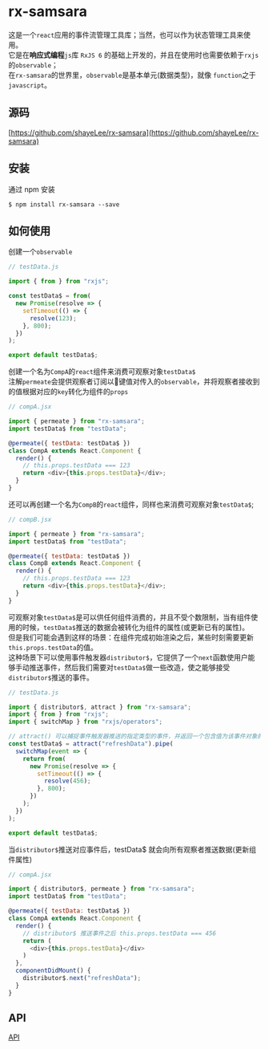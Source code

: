 # rx-samsara

这是一个`react`应用的事件流管理工具库；当然，也可以作为状态管理工具来使用。<br>
它是在**响应式编程**`js`库 `RxJS 6` 的基础上开发的，并且在使用时也需要依赖于`rxjs`的`observable`；<br>
在`rx-samsara`的世界里，`observable`是基本单元(数据类型)，就像 `function`之于`javascript`。<br>

## 源码

[https://github.com/shayeLee/rx-samsara](https://github.com/shayeLee/rx-samsara)

## 安装

通过 npm 安装

```
$ npm install rx-samsara --save
```

## 如何使用

创建一个`observable`

```javascript
// testData.js

import { from } from "rxjs";

const testData$ = from(
  new Promise(resolve => {
    setTimeout(() => {
      resolve(123);
    }, 800);
  })
);

export default testData$;
```

创建一个名为`CompA`的`react`组件来消费可观察对象`testData$`<br>
注解`permeate`会提供观察者订阅以键值对传入的`observable`，并将观察者接收到的值根据对应的`key`转化为组件的`props`

```javascript
// compA.jsx

import { permeate } from "rx-samsara";
import testData$ from "testData";

@permeate({ testData: testData$ })
class CompA extends React.Component {
  render() {
    // this.props.testData === 123
    return <div>{this.props.testData}</div>;
  }
}
```

还可以再创建一个名为`CompB`的`react`组件，同样也来消费可观察对象`testData$`;

```javascript
// compB.jsx

import { permeate } from "rx-samsara";
import testData$ from "testData";

@permeate({ testData: testData$ })
class CompB extends React.Component {
  render() {
    // this.props.testData === 123
    return <div>{this.props.testData}</div>;
  }
}
```

可观察对象`testData$`是可以供任何组件消费的，并且不受个数限制，当有组件使用的时候，`testData$`推送的数据会被转化为组件的属性(或更新已有的属性)。<br>
但是我们可能会遇到这样的场景：在组件完成初始渲染之后，某些时刻需要更新`this.props.testData`的值。<br>
这种场景下可以使用事件触发器`distributor$`，它提供了一个`next`函数使用户能够手动推送事件，然后我们需要对`testData$`做一些改造，使之能够接受`distributor$`推送的事件。

```javascript
// testData.js

import { distributor$, attract } from "rx-samsara";
import { from } from "rxjs";
import { switchMap } from "rxjs/operators";

// attract() 可以捕捉事件触发器推送的指定类型的事件，并返回一个包含值为该事件对象的observable
const testData$ = attract("refreshData").pipe(
  switchMap(event => {
    return from(
      new Promise(resolve => {
        setTimeout(() => {
          resolve(456);
        }, 800);
      })
    );
  })
);

export default testData$;
```

当`distributor$`推送对应事件后，testData$ 就会向所有观察者推送数据(更新组件属性)

```javascript
// compA.jsx

import { distributor$, permeate } from "rx-samsara";
import testData$ from "testData";

@permeate({ testData: testData$ })
class CompA extends React.Component {
  render() {
    // distributor$ 推送事件之后 this.props.testData === 456
    return (
      <div>{this.props.testData}</div>
    )
  },
  componentDidMount() {
    distributor$.next("refreshData");
  }
}
```

## API

[API](./API.md ':include')
